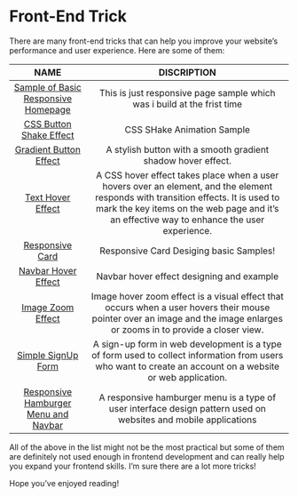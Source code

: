 # Front-End Trick


There are many front-end tricks that can help you improve your website’s performance and user experience. Here are some of them:

|   NAME  |     DISCRIPTION |
|:--------------:|:----------:|
|<a href="https://github.com/BekCodingAddict/Front-End_Tricks/tree/main/Sample%20Responsive%20Homepage">Sample of Basic Responsive Homepage</a>| This is just responsive page sample which was i build at the frist time|
|<a href="https://github.com/BekCodingAddict/Front-End_Tricks/tree/main/Button_Shake_Effect" title="Link">CSS Button Shake Effect</a>| CSS SHake Animation Sample |
|<a href="https://github.com/BekCodingAddict/Front-End_Tricks/tree/main/Gradient_Button_Effect" title="Link">Gradient Button Effect</a>| A stylish button with a smooth gradient shadow hover effect.|
|<a href="https://github.com/BekCodingAddict/Front-End_Tricks/tree/main/Text%20Hower%20Effect" title="Link">Text Hover Effect</a>|A CSS hover effect takes place when a user hovers over an element, and the element responds with transition effects. It is used to mark the key items on the web page and it’s an effective way to enhance the user experience.|
|<a href="https://github.com/BekCodingAddict/Front-End_Tricks/tree/main/Responsive_Card" title="Link:">Responsive Card</a>| Responsive Card Desiging basic Samples!|
|<a href="https://github.com/BekCodingAddict/Front-End_Tricks/tree/main/Navbar_Hover_Effect" title="Link:">Navbar Hover Effect</a>|Navbar hover effect designing and example|
<a href="https://github.com/BekCodingAddict/Front-End_Tricks/tree/main/Image_Zoom_Effect" title="Link:">Image Zoom Effect</a>|Image hover zoom effect is a visual effect that occurs when a user hovers their mouse pointer over an image and the image enlarges or zooms in to provide a closer view.|
|<a href="https://github.com/BekCodingAddict/Front-End_Tricks/tree/main/Simple_SignUp_Form" title="Link:">Simple SignUp Form</a>|A sign-up form in web development is a type of form used to collect information from users who want to create an account on a website or web application.|
|<a href="https://github.com/BekCodingAddict/Front-End_Tricks/tree/main/Responsive_Hamburger_Menu" title="Link:">Responsive Hamburger Menu and Navbar</a>|A responsive hamburger menu is a type of user interface design pattern used on websites and mobile applications|

All of the above in the list might not be the most practical but some of them are definitely not used enough in frontend development and can really help you expand your frontend skills. I’m sure there are a lot more tricks!

Hope you’ve enjoyed reading!

